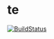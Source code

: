 # te
[![BuildStatus](https://travis-ci.org/ShotaIjima/te.svg?branch=master)](https://travis-ci.org/ShotaIjima/te)

